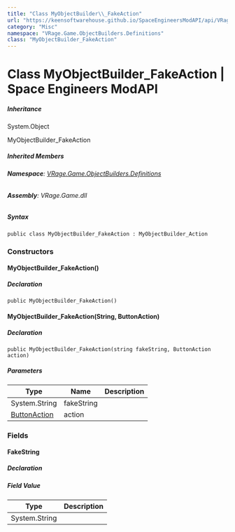 ```yaml
---
title: "Class MyObjectBuilder\\_FakeAction"
url: "https://keensoftwarehouse.github.io/SpaceEngineersModAPI/api/VRage.Game.ObjectBuilders.Definitions.MyObjectBuilder_FakeAction.html"
category: "Misc"
namespace: "VRage.Game.ObjectBuilders.Definitions"
class: "MyObjectBuilder_FakeAction"
---
```


# Class MyObjectBuilder\_FakeAction | Space Engineers ModAPI

##### Inheritance

System.Object

MyObjectBuilder\_FakeAction

##### Inherited Members

###### **Namespace**: [VRage.Game.ObjectBuilders.Definitions](https://keensoftwarehouse.github.io/SpaceEngineersModAPI/api/VRage.Game.ObjectBuilders.Definitions.html)

###### **Assembly**: VRage.Game.dll

##### Syntax

```
public class MyObjectBuilder_FakeAction : MyObjectBuilder_Action
```

### Constructors

#### MyObjectBuilder\_FakeAction()

##### Declaration

```
public MyObjectBuilder_FakeAction()
```

#### MyObjectBuilder\_FakeAction(String, ButtonAction)

##### Declaration

```
public MyObjectBuilder_FakeAction(string fakeString, ButtonAction action)
```

##### Parameters

| Type | Name | Description |
| --- | --- | --- |
| System.String | fakeString |     |
| [ButtonAction](https://keensoftwarehouse.github.io/SpaceEngineersModAPI/api/VRage.Game.ObjectBuilders.Definitions.ButtonAction.html) | action |     |

### Fields

#### FakeString

##### Declaration

##### Field Value

| Type | Description |
| --- | --- |
| System.String |     |